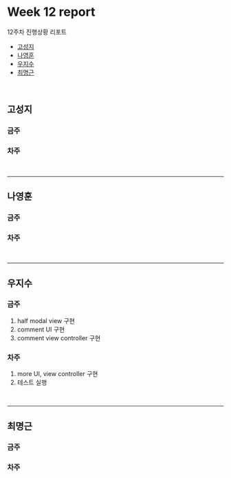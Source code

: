 # Week 12 report

12주차 진행상황 리포트

- [고성지](#고성지)
- [나영훈](#나영훈)
- [우지수](#우지수)
- [최명근](#최명근)

<br>


## 고성지
### 금주
### 차주
<br>

-----
## 나영훈
### 금주

### 차주

<br>

-----

## 우지수
### 금주

1. half modal view 구현
2. comment UI 구현
3. comment view controller 구현

### 차주

1. more UI, view controller 구현
2. 테스트 실행

<br>

-----
## 최명근
### 금주


### 차주

<br>
